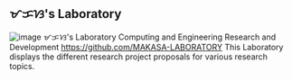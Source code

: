 ## ᜋᜃᜐ's Laboratory
![image](https://user-images.githubusercontent.com/10474143/164570380-528f5ff9-416c-4981-8b1e-dd496d996a49.png)
ᜋᜃᜐ's Laboratory Computing and Engineering Research and Development https://github.com/MAKASA-LABORATORY
This Laboratory displays the different research project proposals for various research topics.
